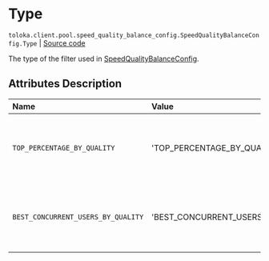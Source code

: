 # Type
`toloka.client.pool.speed_quality_balance_config.SpeedQualityBalanceConfig.Type` | [Source code](https://github.com/Toloka/toloka-kit/blob/v1.1.1/src/client/pool/speed_quality_balance_config.py#L19)

The type of the filter used in [SpeedQualityBalanceConfig](toloka.client.pool.speed_quality_balance_config.SpeedQualityBalanceConfig.md).

## Attributes Description

| Name | Value | Description |
| :------| :-----------| :----------| 
`TOP_PERCENTAGE_BY_QUALITY`|'TOP_PERCENTAGE_BY_QUALITY'|<p>A percentage of the best Tolokers is configured.</p>
`BEST_CONCURRENT_USERS_BY_QUALITY`|'BEST_CONCURRENT_USERS_BY_QUALITY'|<p>A maximum number of the best Tolokers is configured.</p>
